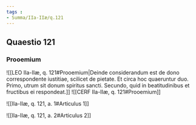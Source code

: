 ```yaml
---
tags : 
- Summa/IIa-IIæ/q.121
---
```


## Quaestio 121

### Prooemium

![[LEO IIa-IIæ, q. 121#Prooemium|Deinde considerandum est de dono correspondente iustitiae, scilicet de pietate. Et circa hoc quaeruntur duo. Primo, utrum sit donum spiritus sancti. Secundo, quid in beatitudinibus et fructibus ei respondeat.]]
![[CERF IIa-IIæ, q. 121#Prooemium]]

![[IIa-IIæ, q. 121, a. 1#Articulus 1]]

![[IIa-IIæ, q. 121, a. 2#Articulus 2]]

